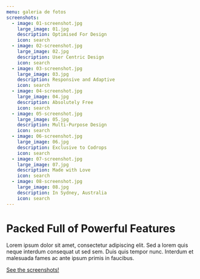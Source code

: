 ```yaml
---
menu: galeria de fotos
screenshots:
  - image: 01-screenshot.jpg
    large_image: 01.jpg
    description: Optimised For Design
    icon: search
  - image: 02-screenshot.jpg
    large_image: 02.jpg
    description: User Centric Design
    icon: search
  - image: 03-screenshot.jpg
    large_image: 03.jpg
    description: Responsive and Adaptive
    icon: search
  - image: 04-screenshot.jpg
    large_image: 04.jpg
    description: Absolutely Free
    icon: search
  - image: 05-screenshot.jpg
    large_image: 05.jpg
    description: Multi-Purpose Design
    icon: search
  - image: 06-screenshot.jpg
    large_image: 06.jpg
    description: Exclusive to Codrops
    icon: search
  - image: 07-screenshot.jpg
    large_image: 07.jpg
    description: Made with Love
    icon: search
  - image: 08-screenshot.jpg
    large_image: 08.jpg
    description: In Sydney, Australia
    icon: search           
---
```


# Packed Full of Powerful Features

Lorem ipsum dolor sit amet, consectetur adipiscing elit. Sed a lorem quis neque interdum consequat ut sed sem. Duis quis tempor nunc. Interdum et malesuada fames ac ante ipsum primis in faucibus.

<a href="#screenshots" class="arrow-btn">See the screenshots! <i class="fa fa-long-arrow-right"></i></a>